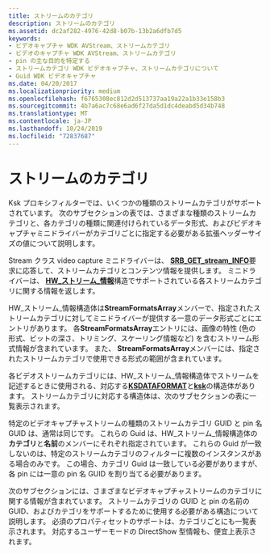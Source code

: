 ```yaml
---
title: ストリームのカテゴリ
description: ストリームのカテゴリ
ms.assetid: dc2af282-4976-42d8-b07b-13b2a6dfb7d5
keywords:
- ビデオキャプチャ WDK AVStream、ストリームカテゴリ
- ビデオのキャプチャ WDK AVStream、ストリームカテゴリ
- pin の主な目的を特定する
- ストリームカテゴリ WDK ビデオキャプチャ、ストリームカテゴリについて
- Guid WDK ビデオキャプチャ
ms.date: 04/20/2017
ms.localizationpriority: medium
ms.openlocfilehash: f6765308ec812d2d513737aa19a22a1b33e158b3
ms.sourcegitcommit: 4b7a6ac7c68e6ad6f27da5d1dc4deabd5d34b748
ms.translationtype: MT
ms.contentlocale: ja-JP
ms.lasthandoff: 10/24/2019
ms.locfileid: "72837687"
---
```

# <a name="stream-categories"></a>ストリームのカテゴリ


Ksk プロキシフィルターでは、いくつかの種類のストリームカテゴリがサポートされています。 次のサブセクションの表では、さまざまな種類のストリームカテゴリと、各カテゴリの種類に関連付けられているデータ形式、およびビデオキャプチャミニドライバーがカテゴリごとに指定する必要がある拡張ヘッダーサイズの値について説明します。

Stream クラス video capture ミニドライバーは、 [**SRB\_GET\_stream\_INFO**](https://docs.microsoft.com/windows-hardware/drivers/stream/srb-get-stream-info)要求に応答して、ストリームカテゴリとコンテンツ情報を提供します。 ミニドライバーは、 [**HW\_ストリーム\_情報**](https://docs.microsoft.com/windows-hardware/drivers/ddi/strmini/ns-strmini-_hw_stream_information)構造でサポートされている各ストリームカテゴリに関する情報を返します。

HW\_ストリーム\_情報構造体は**StreamFormatsArray**メンバーで、指定されたストリームカテゴリに対してミニドライバーが提供する一意のデータ形式ごとにエントリがあります。 各**StreamFormatsArray**エントリには、画像の特性 (色の形式、ビットの深さ、トリミング、スケーリング情報など) を含むストリーム形式情報が含まれています。 また、 **StreamFormatsArray**メンバーには、指定されたストリームカテゴリで使用できる形式の範囲が含まれています。

各ビデオストリームカテゴリには、HW\_ストリーム\_情報構造体でストリームを記述するときに使用される、対応する[**KSDATAFORMAT**](https://docs.microsoft.com/windows-hardware/drivers/ddi/ks/ns-ks-ksdataformat)と[**ksk**](https://docs.microsoft.com/previous-versions/ff561658(v=vs.85))の構造体があります。 ストリームカテゴリに対応する構造体は、次のサブセクションの表に一覧表示されます。

特定のビデオキャプチャストリームの種類のストリームカテゴリ GUID と pin 名 GUID は、通常は同じです。 これらの Guid は、HW\_ストリーム\_情報構造体の**カテゴリ**と**名前**のメンバーにそれぞれ指定されています。 これらの Guid が一致しないのは、特定のストリームカテゴリのフィルターに複数のインスタンスがある場合のみです。 この場合、カテゴリ Guid は一致している必要がありますが、各 pin には一意の pin 名 GUID を割り当てる必要があります。

次のサブセクションには、さまざまなビデオキャプチャストリームのカテゴリに関する情報が含まれています。 ストリームカテゴリの GUID と pin の名前の GUID、およびカテゴリをサポートするために使用する必要がある構造について説明します。 必須のプロパティセットのサポートは、カテゴリごとにも一覧表示されます。 対応するユーザーモードの DirectShow 型情報も、便宜上表示されます。

 

 





